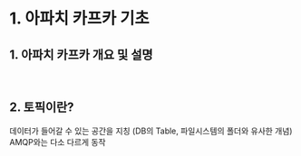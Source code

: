 # 1. 아파치 카프카 기초

## 1. 아파치 카프카 개요 및 설명

<br>

## 2. 토픽이란?

데이터가 들어갈 수 있는 공간을 지칭 (DB의 Table, 파일시스템의 폴더와 유사한 개념)  
AMQP와는 다소 다르게 동작

